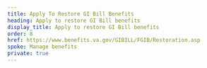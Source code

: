 ```yaml
---
title: Apply To Restore GI Bill Benefits
heading: Apply to restore GI Bill benefits
display_title: Apply to restore GI Bill benefits
order: 8
href: https://www.benefits.va.gov/GIBILL/FGIB/Restoration.asp
spoke: Manage benefits
private: true
---
```

